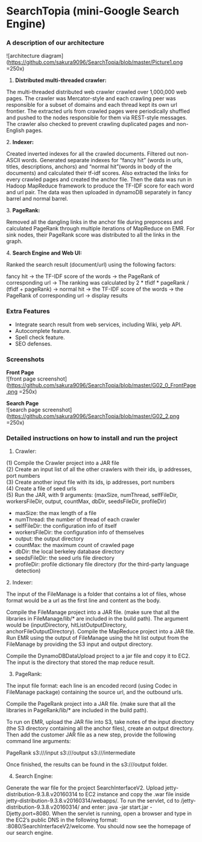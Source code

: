 # SearchTopia (mini-Google Search Engine)

### A description of our architecture

![architecture diagram](https://github.com/sakura9096/SearchTopia/blob/master/Picture1.png =250x)

1. <strong>Distributed multi-threaded crawler: </strong>
<p>The multi-threaded distributed web crawler crawled over 1,000,000 web pages. The crawler was Mercator-style and each crawling peer was responsible for a subset of domains and each thread kept its own url frontier. The extracted urls from crawled pages were periodically shuffled and pushed to the nodes responsible for them via REST-style messages. The crawler also checked to prevent crawling duplicated pages and non-English pages.</p>
2. <strong>Indexer:</strong>
<p>Created inverted indexes for all the crawled documents. Filtered out non-ASCII words. Generated separate indexes for “fancy hit” (words in urls, titles, descriptions, anchors) and “normal hit”(words in body of the documents) and calculated their tf-idf scores. Also extracted the links for every crawled pages and created the anchor file. Then the data was run in Hadoop MapReduce framework to produce the TF-IDF score for each word and url pair. The data was then uploaded in dynamoDB separately in fancy barrel and normal barrel.</p>
3. <strong>PageRank:</strong>
<p>Removed all the dangling links in the anchor file during preprocess and calculated PageRank through multiple iterations of MapReduce on EMR. For sink nodes, their PageRank score was distributed to all the links in the graph. </p>
4. <strong>Search Engine and Web UI:</strong>
<p>Ranked the search result (document/url) using the following factors:<p>
<p>fancy hit -> the TF-IDF score of the words -> the PageRank of corresponding url -> The ranking was calculated by 2 * tfidf * pageRank / (tfidf + pageRank) -> normal hit -> the TF-IDF score of the words -> the PageRank of corresponding url -> display results</p>

### Extra Features
<ul>
  <li>Integrate search result from web services, including Wiki, yelp API. </li>
  <li>Autocomplete feature. </li>
  <li>Spell check feature.</li>
  <li>SEO defenses. </li>
</ul>

### Screenshots
<strong>Front Page</strong><br>
![front page screenshot](https://github.com/sakura9096/SearchTopia/blob/master/G02_0_FrontPage.png =250x)


<strong>Search Page</strong><br>
![search page screenshot](https://github.com/sakura9096/SearchTopia/blob/master/G02_2.png =250x)

### Detailed instructions on how to install and run the project

1. Crawler:
<p>(1) Compile the Crawler project into a JAR file<br>
  (2) Create an input list of all the other crawlers with their ids, ip addresses, port numbers<br>
  (3) Create another input file with its ids, ip addresses, port numbers<br>
  (4) Create a file of seed urls<br>
  (5) Run the JAR, with 9 arguments: (maxSize, numThread, selfFileDir, workersFileDir, output, countMax, dbDir, seedsFileDir, profileDir)<br>
  <ul>
    <li>maxSize: the max length of a file </li>
    <li>numThread: the number of thread of each crawler </li>
    <li>selfFileDir: the configuration info of itself</li>
    <li>workersFileDir: the configuration info of themselves </li>
    <li>output: the output directory </li>
    <li>countMax: the maximum count of crawled page</li>
    <li>dbDir: the local berkeley database directory </li>
    <li>seedsFileDir: the seed urls file directory </li>
    <li>profileDir: profile dictionary file directory (for the third-party language detection)</li>
  </ul>
</p>
2. Indexer:
<p>The input of the FileManage is a folder that contains a lot of files, whose format would be a url as the first line and content as the body. </p>
<p> Compile the FileManage project into a JAR file. (make sure that all the libraries in FileManage/lib/* are included in the build path). The argument would be (inputDirectory, hitListOutputDirectory, anchorFileOutputDirectory).
Compile the MapReduce project into a JAR file. Run EMR using the output of FileManage using the hit list output from the FileManage by providing the S3 input and output directory. </p>
<p>Compile the DynamoDBDataUpload project to a jar file and copy it to EC2. The input is the directory that stored the map reduce result.</p> 

3. PageRank:
<p> The input file format: each line is an encoded record (using Codec in FileManage package) containing the source url, and the outbound urls. </p>
<p>Compile the PageRank project into a JAR file. (make sure that all the libraries in PageRank/lib/* are included in the build path).</p>
<p>To run on EMR, upload the JAR file into S3, take notes of the input directory (the S3 directory containing all the anchor files), create an output directory. Then add the customer JAR file as a new step, provide the following command line arguments:</p>
<p>PageRank s3://<bucket_name>/input s3://<bucket_name>/output s3://<bucket_name>/intermediate</p>
<p>Once finished, the results can be found in the s3://<bucket_name>/output folder. </p>

4. Search Engine:
<p> Generate the war file for the project SearchInterfaceV2. Upload jetty-distribution-9.3.8.v20160314 to EC2 instance and copy the .war file inside jetty-distribution-9.3.8.v20160314/webapps/. To run the servlet, cd to /jetty-distribution-9.3.8.v20160314/ and enter: java -jar start.jar -Djetty.port=8080. When the servlet is running, open a browser and type in the EC2’s public DNS in the following format: <domain>:8080/SearchInterfaceV2/welcome. You should now see the homepage of our search engine.</p>
